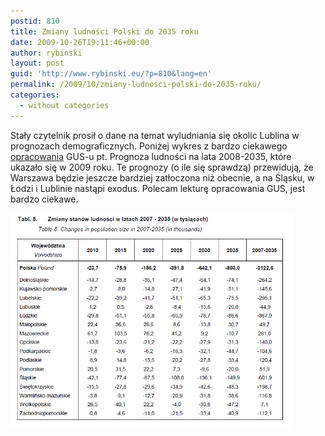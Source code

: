 ```yaml
---
postid: 810
title: Zmiany ludności Polski do 2035 roku
date: 2009-10-26T19:11:46+00:00
author: rybinski
layout: post
guid: 'http://www.rybinski.eu/?p=810&lang=en'
permalink: /2009/10/zmiany-ludnosci-polski-do-2035-roku/
categories:
  - without categories
---
```

Stały czytelnik prosił o dane na temat wyludniania się okolic Lublina w prognozach demograficznych. Poniżej wykres z bardzo ciekawego [opracowania](http://resources.rybinski.eu/resources/viewResource:d5a61bba-c26a-11de-bf03-001b24eff4d8) GUS-u pt. Prognoza ludności na lata 2008-2035, które ukazało się w 2009 roku. Te prognozy (o ile się sprawdzą) przewidują, że Warszawa będzie jeszcze bardziej zatłoczona niż obecnie, a na Śląsku, w Łodzi i Lublinie nastąpi exodus. Polecam lekturę opracowania GUS, jest bardzo ciekawe.

<img class="alignnone size-full wp-image-813" title="Ludnosc_regiony" src="/uploads/Ludnosc_regiony1.png" alt="Ludnosc_regiony" width="452" height="343" />
